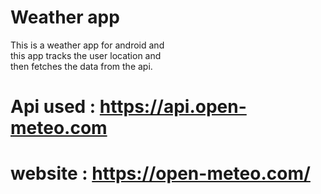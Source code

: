 # Weather app
This is a weather app for android and <br>
this app tracks the user location and <br>
then fetches the data from the api.<br>
# Api used : https://api.open-meteo.com
# website : https://open-meteo.com/
